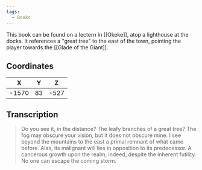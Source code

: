 ```yaml
---
tags:
  - Books
---
```


This book can be found on a lectern in [[Okeke]], atop a lighthouse at the docks. It references a "great tree" to the east of the town, pointing the player towards the [[Glade of the Giant]].

## Coordinates
| **X** | **Y** | **Z** |
| :---: | :---: | :---: |
| -1570 |  83   | -527  |

## Transcription
> Do you see it, in the distance? The leafy branches of a great tree? The fog may obscure your vision, but it does not obscure mine. I see beyond the mountains to the east a primal remnant of what came before. Alas, its malignant will lies in opposition to its predecessor. A cancerous growth upon the realm, indeed, despite the inherent futility. No one can escape the coming storm.


